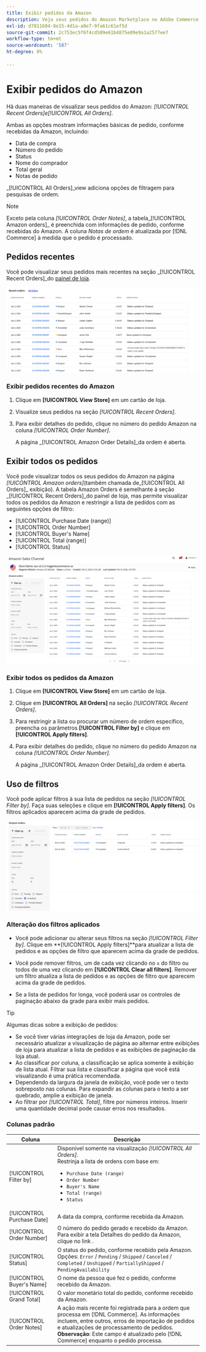 ```yaml
---
title: Exibir pedidos da Amazon
description: Veja seus pedidos do Amazon Marketplace no Adobe Commerce ou no Magento Open Source Admin.
exl-id: d7811604-8e15-4d1a-a0e7-9fa61c61ef5d
source-git-commit: 2c753ec5f6f4cd509e61b4875e09e9a1a2577ee7
workflow-type: tm+mt
source-wordcount: '587'
ht-degree: 0%

---
```


# Exibir pedidos do Amazon

Há duas maneiras de visualizar seus pedidos do Amazon: _[!UICONTROL Recent Orders]_e_[!UICONTROL All Orders]_.

Ambas as opções mostram informações básicas de pedido, conforme recebidas da Amazon, incluindo:

- Data de compra
- Número do pedido
- Status
- Nome do comprador
- Total geral
- Notas de pedido

_[!UICONTROL All Orders]_view adiciona opções de filtragem para pesquisas de ordem.

>[!NOTE]
>
>Exceto pela coluna _[!UICONTROL Order Notes]_, a tabela_[!UICONTROL Amazon orders]_ é preenchida com informações de pedido, conforme recebidas do Amazon. A coluna _Notas de ordem_ é atualizada por [!DNL Commerce] à medida que o pedido é processado.

## Pedidos recentes

Você pode visualizar seus pedidos mais recentes na seção _[!UICONTROL Recent Orders]_do [painel de loja](./amazon-store-dashboard.md).

![Pedidos recentes](assets/amazon-recent-orders-imported.png)

### Exibir pedidos recentes do Amazon

1. Clique em **[!UICONTROL View Store]** em um cartão de loja.

1. Visualize seus pedidos na seção _[!UICONTROL Recent Orders]_.

1. Para exibir detalhes do pedido, clique no número do pedido Amazon na coluna _[!UICONTROL Order Number]_.

   A página _[!UICONTROL Amazon Order Details]_da ordem é aberta.

## Exibir todos os pedidos

Você pode visualizar todos os seus pedidos do Amazon na página _[!UICONTROL Amazon orders]_(também chamada de_[!UICONTROL All Orders]_ exibição). A tabela Amazon Orders é semelhante à seção _[!UICONTROL Recent Orders]_do painel de loja, mas permite visualizar todos os pedidos da Amazon e restringir a lista de pedidos com as seguintes opções de filtro:

- [!UICONTROL Purchase Date (range)]
- [!UICONTROL Order Number]
- [!UICONTROL Buyer's Name]
- [!UICONTROL Total (range)]
- [!UICONTROL Status]

![Pedidos Amazon](assets/amazon-orders-list-all.png)

### Exibir todos os pedidos da Amazon

1. Clique em **[!UICONTROL View Store]** em um cartão de loja.

1. Clique em **[!UICONTROL All Orders]** na seção _[!UICONTROL Recent Orders]_.

1. Para restringir a lista ou procurar um número de ordem específico, preencha os parâmetros **[!UICONTROL Filter by]** e clique em **[!UICONTROL Apply filters]**.

1. Para exibir detalhes do pedido, clique no número do pedido Amazon na coluna _[!UICONTROL Order Number]_.

   A página _[!UICONTROL Amazon Order Details]_da ordem é aberta.

## Uso de filtros

Você pode aplicar filtros à sua lista de pedidos na seção _[!UICONTROL Filter by]_. Faça suas seleções e clique em **[!UICONTROL Apply filters]**. Os filtros aplicados aparecem acima da grade de pedidos.

![Filtros para exibir pedidos do Amazon](assets/amazon-orders-filter-view.png)

### Alteração dos filtros aplicados

- Você pode adicionar ou alterar seus filtros na seção _[!UICONTROL Filter by]_. Clique em **[!UICONTROL Apply filters]**para atualizar a lista de pedidos e as opções de filtro que aparecem acima da grade de pedidos.

- Você pode remover filtros, um de cada vez clicando no `x` do filtro ou todos de uma vez clicando em **[!UICONTROL Clear all filters]**. Remover um filtro atualiza a lista de pedidos e as opções de filtro que aparecem acima da grade de pedidos.

- Se a lista de pedidos for longa, você poderá usar os controles de paginação abaixo da grade para exibir mais pedidos.

>[!TIP]
>
>Algumas dicas sobre a exibição de pedidos:
>
>- Se você tiver várias integrações de loja da Amazon, pode ser necessário atualizar a visualização de página ao alternar entre exibições de loja para atualizar a lista de pedidos e as exibições de paginação da loja atual.
>- Ao classificar por coluna, a classificação se aplica somente à exibição de lista atual. Filtrar sua lista e classificar a página que você está visualizando é uma prática recomendada.
>- Dependendo da largura da janela de exibição, você pode ver o texto sobreposto nas colunas. Para expandir as colunas para o texto a ser quebrado, amplie a exibição de janela.
>- Ao filtrar por _[!UICONTROL Total]_, filtre por números inteiros. Inserir uma quantidade decimal pode causar erros nos resultados.


### Colunas padrão

| Coluna | Descrição |
|---|---|
| [!UICONTROL Filter by] | Disponível somente na visualização _[!UICONTROL All Orders]_.<br>Restrinja a lista de ordens com base em:<ul><li>`Purchase Date (range)`</li><li>`Order Number`</li><li>`Buyer's Name`</li><li>`Total (range)`</li><li>`Status`</li></ul> |
| [!UICONTROL Purchase Date] | A data da compra, conforme recebida da Amazon. |
| [!UICONTROL Order Number] | O número do pedido gerado e recebido da Amazon. Para exibir a tela Detalhes do pedido da Amazon, clique no link . |
| [!UICONTROL Status] | O status do pedido, conforme recebido pela Amazon. Opções: `Error` / `Pending` / `Shipped` / `Canceled` / `Completed` / `Unshipped` / `PartiallyShipped` / `PendingAvailability` |
| [!UICONTROL Buyer's Name] | O nome da pessoa que fez o pedido, conforme recebido da Amazon. |
| [!UICONTROL Grand Total] | O valor monetário total do pedido, conforme recebido da Amazon. |
| [!UICONTROL Order Notes] | A ação mais recente foi registrada para a ordem que processa em [!DNL Commerce]. As informações incluem, entre outros, erros de importação de pedidos e atualizações de processamento de pedidos.<br>**Observação**: Este campo é atualizado pelo  [!DNL Commerce] enquanto o pedido processa. |
